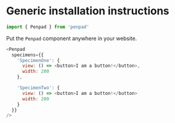 # Generic installation instructions

```js
import { Penpad } from 'penpad'
```

Put the `Penpad` component anywhere in your website.

```js
<Penpad
  specimens={{
    'SpecimenOne': {
      view: () => <button>I am a button!</button>,
      width: 200
    },

    'SpecimenTwo': {
      view: () => <button>I am a button!</button>
      width: 200
    }
  }}
/>
```
